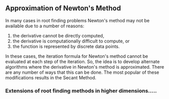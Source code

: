 ## Approximation of Newton's Method

In many cases in root finding problems Newton's method may not be available due to a number of reasons:

1. the derivative cannot be directly computed,
2. the derivative is computationally difficult to compute, or
3. the function is represented by discrete data points.

In these cases, the iteration formula for Newton's method cannot be evaluated at each step of the iteration. So, the idea is to
develop alternate algorithms where the derivative in Newton's method is approximated. There are any number of ways that this can
be done. The most popular of these modifications results in the Secant Method.

### Extensions of root finding methods in higher dimensions.....
